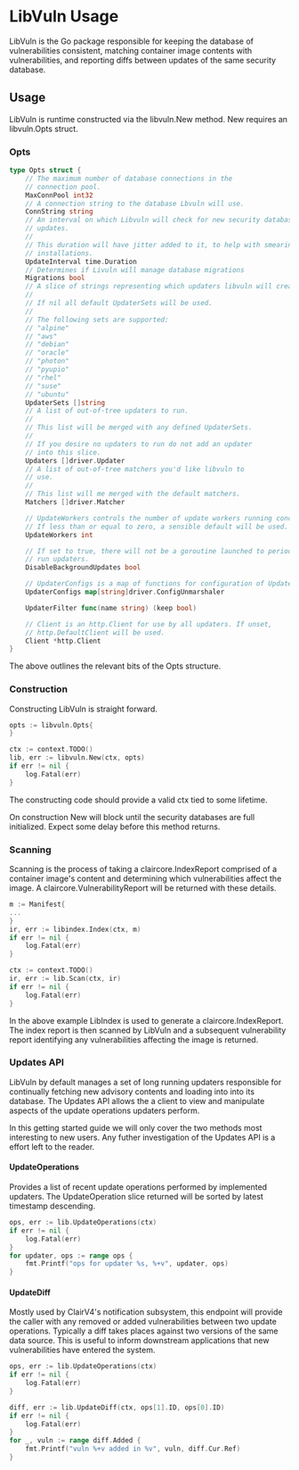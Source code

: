 # LibVuln Usage
LibVuln is the Go package responsible for keeping the database of vulnerabilities consistent, matching container image contents with vulnerabilities, and reporting diffs between updates of the same security database. 

## Usage 
LibVuln is runtime constructed via the libvuln.New method. New requires an libvuln.Opts struct.

### Opts
```go
type Opts struct {
	// The maximum number of database connections in the
	// connection pool.
	MaxConnPool int32
	// A connection string to the database Lbvuln will use.
	ConnString string
	// An interval on which Libvuln will check for new security database
	// updates.
	//
	// This duration will have jitter added to it, to help with smearing load on
	// installations.
	UpdateInterval time.Duration
	// Determines if Livuln will manage database migrations
	Migrations bool
	// A slice of strings representing which updaters libvuln will create.
	//
	// If nil all default UpdaterSets will be used.
	//
	// The following sets are supported:
	// "alpine"
	// "aws"
	// "debian"
	// "oracle"
	// "photon"
	// "pyupio"
	// "rhel"
	// "suse"
	// "ubuntu"
	UpdaterSets []string
	// A list of out-of-tree updaters to run.
	//
	// This list will be merged with any defined UpdaterSets.
	//
	// If you desire no updaters to run do not add an updater
	// into this slice.
	Updaters []driver.Updater
	// A list of out-of-tree matchers you'd like libvuln to
	// use.
	//
	// This list will me merged with the default matchers.
	Matchers []driver.Matcher

	// UpdateWorkers controls the number of update workers running concurrently.
	// If less than or equal to zero, a sensible default will be used.
	UpdateWorkers int

	// If set to true, there will not be a goroutine launched to periodically
	// run updaters.
	DisableBackgroundUpdates bool

	// UpdaterConfigs is a map of functions for configuration of Updaters.
	UpdaterConfigs map[string]driver.ConfigUnmarshaler

	UpdaterFilter func(name string) (keep bool)

	// Client is an http.Client for use by all updaters. If unset,
	// http.DefaultClient will be used.
	Client *http.Client
}
```
The above outlines the relevant bits of the Opts structure.

### Construction
Constructing LibVuln is straight forward.

```go
opts := libvuln.Opts{
}

ctx := context.TODO()
lib, err := libvuln.New(ctx, opts)
if err != nil {
    log.Fatal(err)
}
```

The constructing code should provide a valid ctx tied to some lifetime.

On construction New will block until the security databases are full initialized. Expect some delay before this method returns.

### Scanning
Scanning is the process of taking a claircore.IndexReport comprised of a container image's content and determining which vulnerabilities affect the image. A claircore.VulnerabilityReport will be returned with these details.

```go
m := Manifest{
...
}
ir, err := libindex.Index(ctx, m)
if err != nil {
    log.Fatal(err)
}

ctx := context.TODO()
ir, err := lib.Scan(ctx, ir)
if err != nil {
    log.Fatal(err)
}
```

In the above example LibIndex is used to generate a claircore.IndexReport. The index report is then scanned by LibVuln and a subsequent vulnerability report identifying any vulnerabilities affecting the image is returned.

### Updates API
LibVuln by default manages a set of long running updaters responsible for continually fetching new advisory contents and loading into into its database. The Updates API allows the a client to view and manipulate aspects of the update operations updaters perform.

In this getting started guide we will only cover the two methods most interesting to new users. Any futher investigation of the Updates API is a effort left to the reader.

#### UpdateOperations
Provides a list of recent update operations performed by implemented updaters. 
The UpdateOperation slice returned will be sorted by latest timestamp descending. 
```go
ops, err := lib.UpdateOperations(ctx)
if err != nil {
    log.Fatal(err)
}
for updater, ops := range ops {
    fmt.Printf("ops for updater %s, %+v", updater, ops)
}
```

#### UpdateDiff
Mostly used by ClairV4's notification subsystem, this endpoint will provide the caller with any removed or added vulnerabilities between two update operations. Typically a diff takes places against two versions of the same data source. This is useful to inform downstream applications that new vulnerabilities have entered the system. 

```go
ops, err := lib.UpdateOperations(ctx)
if err != nil {
    log.Fatal(err)
}

diff, err := lib.UpdateDiff(ctx, ops[1].ID, ops[0].ID)
if err != nil {
    log.Fatal(err)
}
for _, vuln := range diff.Added {
    fmt.Printf("vuln %+v added in %v", vuln, diff.Cur.Ref)
}
```
